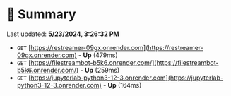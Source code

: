 # 📖 Summary
Last updated: **5/23/2024, 3:26:32 PM**

- `GET` [https://restreamer-09gx.onrender.com](https://restreamer-09gx.onrender.com) - **Up** (479ms)
- `GET` [https://filestreambot-b5k6.onrender.com/](https://filestreambot-b5k6.onrender.com/) - **Up** (259ms)
- `GET` [https://jupyterlab-python3-12-3.onrender.com](https://jupyterlab-python3-12-3.onrender.com) - **Up** (164ms)
